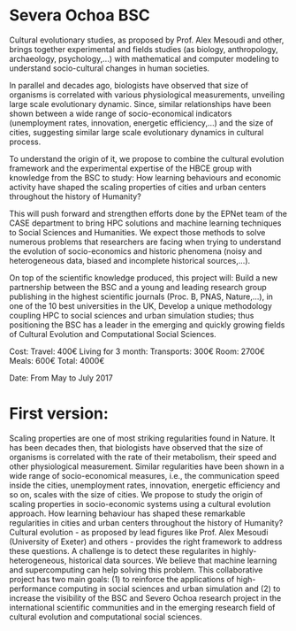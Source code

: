 Severa Ochoa BSC 
================

Cultural evolutionary studies, as proposed by Prof. Alex Mesoudi and other, brings together experimental and fields studies (as biology, anthropology, archaeology, psychology,...) with mathematical and computer modeling to understand socio-cultural changes in human societies.  

In parallel and decades ago, biologists have observed that size of organisms is correlated with various physiological measurements, unveiling large scale evolutionary dynamic. Since, similar relationships have been shown between a wide range of socio-economical indicators (unemployment rates, innovation, energetic efficiency,...) and the size of cities, suggesting similar large scale evolutionary dynamics in cultural process.

To understand the origin of it, we propose to combine the cultural evolution framework and the experimental expertise of the HBCE group with knowledge from the BSC to study:
How learning behaviours and economic activity have shaped the scaling properties of cities and urban centers throughout the history of Humanity?

This will push forward and strengthen efforts done by the EPNet team of the CASE department to bring HPC solutions and machine learning techniques to Social Sciences and Humanities. We expect those methods to solve numerous problems that researchers are facing when trying to understand the evolution of socio-economics and historic phenomena (noisy and heterogeneous data, biased and incomplete historical sources,...).

On top of the scientific knowledge produced, this project will:
	Build a new partnership between the BSC and a young and leading research group publishing in the highest scientific journals (Proc. B, PNAS, Nature,...), in one of the 10 best universities in the UK,
	Develop a unique methodology coupling HPC to social sciences and urban simulation studies; thus positioning the BSC has a leader in the emerging and quickly growing fields of Cultural Evolution and Computational Social Sciences.  



Cost:
	Travel: 400€ 
	Living for 3 month: 
		Transports: 300€
		Room: 2700€
		Meals: 600€
	Total: 4000€

Date: From May to July 2017





First version:
=============

Scaling properties are one of most striking regularities found in Nature. It has been decades then, that biologists have observed that the size of organisms is correlated with the rate of their metabolism, their speed and other physiological measurement.  Similar regularities have been shown in a wide range of socio-economical measures, i.e., the communication speed inside the cities, unemployment rates, innovation, energetic efficiency and so on, scales with the size of cities. We propose to study the origin of scaling properties in socio-economic systems using a cultural evolution approach. How learning behaviour has shaped these remarkable regularities in cities and urban centers throughout the history of Humanity? Cultural evolution - as proposed by lead figures like Prof. Alex Mesoudi (University of Exeter) and others - provides the right framework to address these questions. A challenge is to detect these regularites in highly-heterogeneous, historical data sources. We believe that machine learning and supercomputing can help solving this problem. This collaborative project has two main goals: (1) to  reinforce the applications of high-performance computing in social sciences and urban simulation and (2) to increase the visibility of the BSC and Severo Ochoa research project in the international scientific communities and in the emerging research field of cultural evolution and computational social sciences.  


